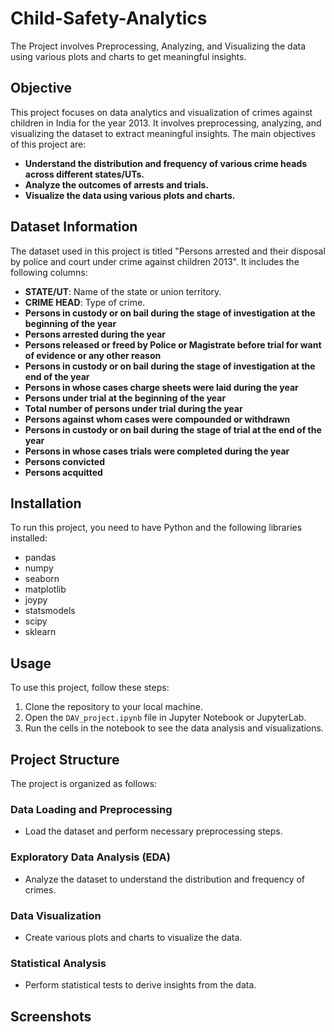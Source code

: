 # Child-Safety-Analytics
The Project involves Preprocessing, Analyzing, and Visualizing the data using various plots and charts to get meaningful insights. 

## Objective
This project focuses on data analytics and visualization of crimes against children in India for the year 2013. It involves preprocessing, analyzing, and visualizing the dataset to extract meaningful insights. The main objectives of this project are:
- **Understand the distribution and frequency of various crime heads across different states/UTs.**
- **Analyze the outcomes of arrests and trials.**
- **Visualize the data using various plots and charts.**

## Dataset Information

The dataset used in this project is titled "Persons arrested and their disposal by police and court under crime against children 2013". It includes the following columns:

- **STATE/UT**: Name of the state or union territory.
- **CRIME HEAD**: Type of crime.
- **Persons in custody or on bail during the stage of investigation at the beginning of the year**
- **Persons arrested during the year**
- **Persons released or freed by Police or Magistrate before trial for want of evidence or any other reason**
- **Persons in custody or on bail during the stage of investigation at the end of the year**
- **Persons in whose cases charge sheets were laid during the year**
- **Persons under trial at the beginning of the year**
- **Total number of persons under trial during the year**
- **Persons against whom cases were compounded or withdrawn**
- **Persons in custody or on bail during the stage of trial at the end of the year**
- **Persons in whose cases trials were completed during the year**
- **Persons convicted**
- **Persons acquitted**

## Installation

To run this project, you need to have Python and the following libraries installed:

- pandas
- numpy
- seaborn
- matplotlib
- joypy
- statsmodels
- scipy
- sklearn

## Usage

To use this project, follow these steps:

1. Clone the repository to your local machine.
2. Open the `DAV_project.ipynb` file in Jupyter Notebook or JupyterLab.
3. Run the cells in the notebook to see the data analysis and visualizations.

## Project Structure

The project is organized as follows:

### Data Loading and Preprocessing

- Load the dataset and perform necessary preprocessing steps.

### Exploratory Data Analysis (EDA)

- Analyze the dataset to understand the distribution and frequency of crimes.

### Data Visualization

- Create various plots and charts to visualize the data.

### Statistical Analysis

- Perform statistical tests to derive insights from the data.

## Screenshots





